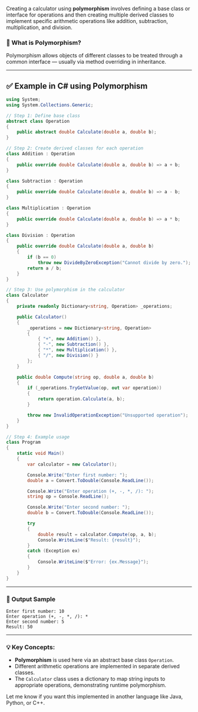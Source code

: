 Creating a calculator using **polymorphism** involves defining a base class or interface for operations and then creating multiple derived classes to implement specific arithmetic operations like addition, subtraction, multiplication, and division.

### 🧠 What is Polymorphism?

Polymorphism allows objects of different classes to be treated through a common interface — usually via method overriding in inheritance.

---

## ✅ Example in C# using Polymorphism

```csharp
using System;
using System.Collections.Generic;

// Step 1: Define base class
abstract class Operation
{
    public abstract double Calculate(double a, double b);
}

// Step 2: Create derived classes for each operation
class Addition : Operation
{
    public override double Calculate(double a, double b) => a + b;
}

class Subtraction : Operation
{
    public override double Calculate(double a, double b) => a - b;
}

class Multiplication : Operation
{
    public override double Calculate(double a, double b) => a * b;
}

class Division : Operation
{
    public override double Calculate(double a, double b)
    {
        if (b == 0)
            throw new DivideByZeroException("Cannot divide by zero.");
        return a / b;
    }
}

// Step 3: Use polymorphism in the calculator
class Calculator
{
    private readonly Dictionary<string, Operation> _operations;

    public Calculator()
    {
        _operations = new Dictionary<string, Operation>
        {
            { "+", new Addition() },
            { "-", new Subtraction() },
            { "*", new Multiplication() },
            { "/", new Division() }
        };
    }

    public double Compute(string op, double a, double b)
    {
        if (_operations.TryGetValue(op, out var operation))
        {
            return operation.Calculate(a, b);
        }

        throw new InvalidOperationException("Unsupported operation");
    }
}

// Step 4: Example usage
class Program
{
    static void Main()
    {
        var calculator = new Calculator();

        Console.Write("Enter first number: ");
        double a = Convert.ToDouble(Console.ReadLine());

        Console.Write("Enter operation (+, -, *, /): ");
        string op = Console.ReadLine();

        Console.Write("Enter second number: ");
        double b = Convert.ToDouble(Console.ReadLine());

        try
        {
            double result = calculator.Compute(op, a, b);
            Console.WriteLine($"Result: {result}");
        }
        catch (Exception ex)
        {
            Console.WriteLine($"Error: {ex.Message}");
        }
    }
}
```

---

### 🧾 Output Sample

```
Enter first number: 10
Enter operation (+, -, *, /): *
Enter second number: 5
Result: 50
```

---

### 💡 Key Concepts:

* **Polymorphism** is used here via an abstract base class `Operation`.
* Different arithmetic operations are implemented in separate derived classes.
* The `Calculator` class uses a dictionary to map string inputs to appropriate operations, demonstrating runtime polymorphism.

Let me know if you want this implemented in another language like Java, Python, or C++.

